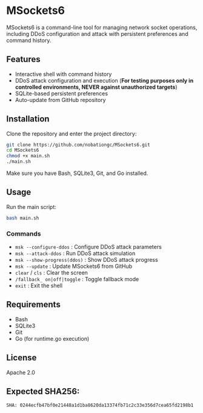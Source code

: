 # MSockets6

MSockets6 is a command-line tool for managing network socket operations, including DDoS configuration and attack with persistent preferences and command history.

## Features

- Interactive shell with command history
- DDoS attack configuration and execution (**For testing purposes only in controlled environments, NEVER against unauthorized targets**)
- SQLite-based persistent preferences
- Auto-update from GitHub repository

## Installation

Clone the repository and enter the project directory:

```bash
git clone https://github.com/nobationgc/MSockets6.git
cd MSockets6
chmod +x main.sh
./main.sh
```

Make sure you have Bash, SQLite3, Git, and Go installed.

## Usage

Run the main script:

```bash
bash main.sh
```

### Commands

- `msk --configure-ddos` : Configure DDoS attack parameters
- `msk --attack-ddos` : Run DDoS attack simulation
- `msk --show-progress(ddos)` : Show DDoS attack progress
- `msk --update` : Update MSockets6 from GitHub
- `clear` / `cls` : Clear the screen
- `/fallback_ on|off|toggle` : Toggle fallback mode
- `exit` : Exit the shell

## Requirements

- Bash
- SQLite3
- Git
- Go (for runtime.go execution)

## License

Apache 2.0

## Expected SHA256:

```txt
SHA: 0244ecfb47bf0e21448a1d1ba8620da13374fb71c2c33e356d7cea65fd2198b1
```
